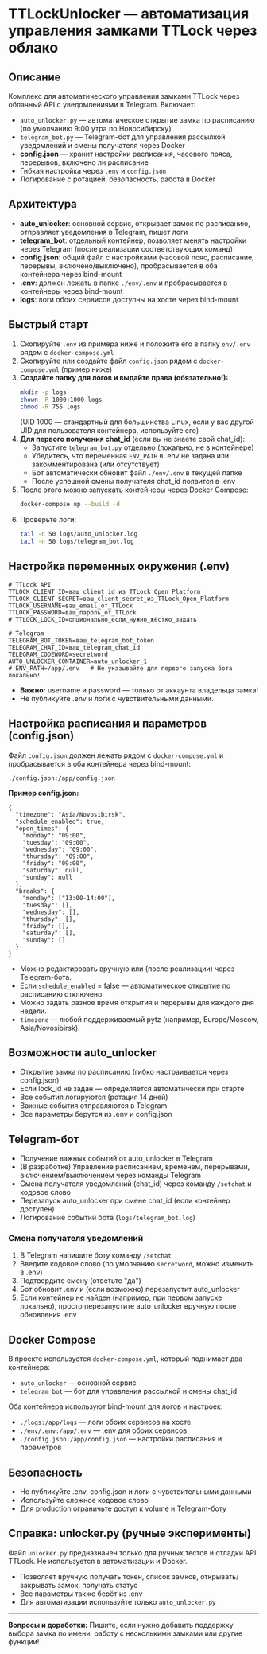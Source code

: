 # TTLockUnlocker — автоматизация управления замками TTLock через облако

## Описание

Комплекс для автоматического управления замками TTLock через облачный API с уведомлениями в Telegram. Включает:
- `auto_unlocker.py` — автоматическое открытие замка по расписанию (по умолчанию 9:00 утра по Новосибирску)
- `telegram_bot.py` — Telegram-бот для управления рассылкой уведомлений и смены получателя через Docker
- **config.json** — хранит настройки расписания, часового пояса, перерывов, включено ли расписание
- Гибкая настройка через `.env` и `config.json`
- Логирование с ротацией, безопасность, работа в Docker

## Архитектура

- **auto_unlocker**: основной сервис, открывает замок по расписанию, отправляет уведомления в Telegram, пишет логи
- **telegram_bot**: отдельный контейнер, позволяет менять настройки через Telegram (после реализации соответствующих команд)
- **config.json**: общий файл с настройками (часовой пояс, расписание, перерывы, включено/выключено), пробрасывается в оба контейнера через bind-mount
- **.env**: должен лежать в папке `./env/.env` и пробрасывается в контейнеры через bind-mount
- **logs**: логи обоих сервисов доступны на хосте через bind-mount

## Быстрый старт

1. Скопируйте `.env` из примера ниже и положите его в папку `env/.env` рядом с `docker-compose.yml`
2. Скопируйте или создайте файл `config.json` рядом с `docker-compose.yml` (пример ниже)
3. **Создайте папку для логов и выдайте права (обязательно!):**
   ```bash
   mkdir -p logs
   chown -R 1000:1000 logs
   chmod -R 755 logs
   ```
   (UID 1000 — стандартный для большинства Linux, если у вас другой UID для пользователя контейнера, используйте его)
4. **Для первого получения chat_id** (если вы не знаете свой chat_id):
   - Запустите `telegram_bot.py` отдельно (локально, не в контейнере)
   - Убедитесь, что переменная `ENV_PATH` в .env не задана или закомментирована (или отсутствует)
   - Бот автоматически обновит файл `./env/.env` в текущей папке
   - После успешной смены получателя chat_id появится в .env
5. После этого можно запускать контейнеры через Docker Compose:
   ```bash
   docker-compose up --build -d
   ```
6. Проверьте логи:
   ```bash
   tail -n 50 logs/auto_unlocker.log
   tail -n 50 logs/telegram_bot.log
   ```

## Настройка переменных окружения (.env)

```
# TTLock API
TTLOCK_CLIENT_ID=ваш_client_id_из_TTLock_Open_Platform
TTLOCK_CLIENT_SECRET=ваш_client_secret_из_TTLock_Open_Platform
TTLOCK_USERNAME=ваш_email_от_TTLock
TTLOCK_PASSWORD=ваш_пароль_от_TTLock
# TTLOCK_LOCK_ID=опционально_если_нужно_жёстко_задать

# Telegram
TELEGRAM_BOT_TOKEN=ваш_telegram_bot_token
TELEGRAM_CHAT_ID=ваш_telegram_chat_id
TELEGRAM_CODEWORD=secretword
AUTO_UNLOCKER_CONTAINER=auto_unlocker_1
# ENV_PATH=/app/.env   # Не указывайте для первого запуска бота локально!
```

- **Важно:** username и password — только от аккаунта владельца замка!
- Не публикуйте .env и логи с чувствительными данными.

## Настройка расписания и параметров (config.json)

Файл `config.json` должен лежать рядом с `docker-compose.yml` и пробрасывается в оба контейнера через bind-mount:
```
./config.json:/app/config.json
```

**Пример config.json:**
```
{
  "timezone": "Asia/Novosibirsk",
  "schedule_enabled": true,
  "open_times": {
    "monday": "09:00",
    "tuesday": "09:00",
    "wednesday": "09:00",
    "thursday": "09:00",
    "friday": "09:00",
    "saturday": null,
    "sunday": null
  },
  "breaks": {
    "monday": ["13:00-14:00"],
    "tuesday": [],
    "wednesday": [],
    "thursday": [],
    "friday": [],
    "saturday": [],
    "sunday": []
  }
}
```
- Можно редактировать вручную или (после реализации) через Telegram-бота.
- Если `schedule_enabled` = false — автоматическое открытие по расписанию отключено.
- Можно задать разное время открытия и перерывы для каждого дня недели.
- `timezone` — любой поддерживаемый pytz (например, Europe/Moscow, Asia/Novosibirsk).

## Возможности auto_unlocker
- Открытие замка по расписанию (гибко настраивается через config.json)
- Если lock_id не задан — определяется автоматически при старте
- Все события логируются (ротация 14 дней)
- Важные события отправляются в Telegram
- Все параметры берутся из .env и config.json

## Telegram-бот
- Получение важных событий от auto_unlocker в Telegram
- (В разработке) Управление расписанием, временем, перерывами, включением/выключением через команды Telegram
- Смена получателя уведомлений (chat_id) через команду `/setchat` и кодовое слово
- Перезапуск auto_unlocker при смене chat_id (если контейнер доступен)
- Логирование событий бота (`logs/telegram_bot.log`)

### Смена получателя уведомлений
1. В Telegram напишите боту команду `/setchat`
2. Введите кодовое слово (по умолчанию `secretword`, можно изменить в .env)
3. Подтвердите смену (ответьте "да")
4. Бот обновит .env и (если возможно) перезапустит auto_unlocker
5. Если контейнер не найден (например, при первом запуске локально), просто перезапустите auto_unlocker вручную после обновления .env

## Docker Compose

В проекте используется `docker-compose.yml`, который поднимает два контейнера:
- `auto_unlocker` — основной сервис
- `telegram_bot` — бот для управления рассылкой и смены chat_id

Оба контейнера используют bind-mount для логов и настроек:
- `./logs:/app/logs` — логи обоих сервисов на хосте
- `./env/.env:/app/.env` — .env для обоих сервисов
- `./config.json:/app/config.json` — настройки расписания и параметров

## Безопасность
- Не публикуйте .env, config.json и логи с чувствительными данными
- Используйте сложное кодовое слово
- Для production ограничьте доступ к volume и Telegram-боту

## Справка: unlocker.py (ручные эксперименты)

Файл `unlocker.py` предназначен только для ручных тестов и отладки API TTLock. Не используется в автоматизации и Docker.
- Позволяет вручную получать токен, список замков, открывать/закрывать замок, получать статус
- Все параметры также берёт из .env
- Для автоматизации используйте только `auto_unlocker.py`

---

**Вопросы и доработки:**
Пишите, если нужно добавить поддержку выбора замка по имени, работу с несколькими замками или другие функции! 
